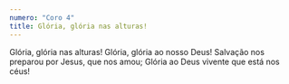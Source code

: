 ```yaml
---
numero: "Coro 4"
title: Glória, glória nas alturas!
---
```

Glória, glória nas alturas!
Glória, glória ao nosso Deus!
Salvação nos preparou por Jesus, que nos amou;
Glória ao Deus vivente que está nos céus!
